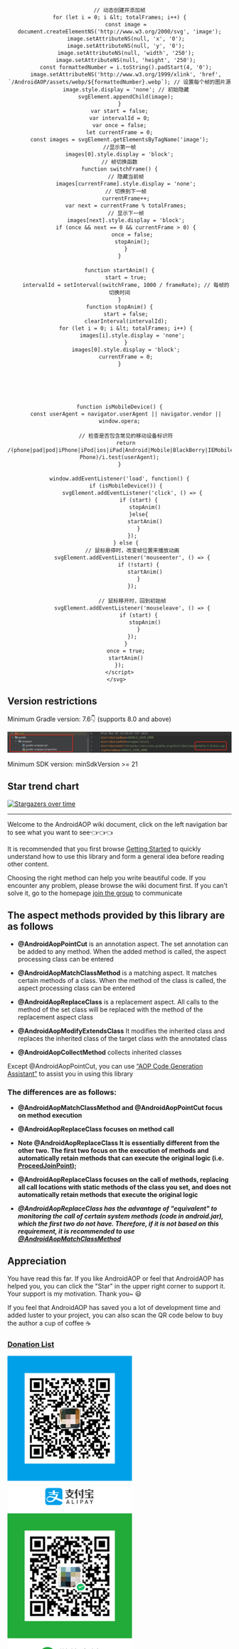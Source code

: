 
<div style="text-align: center;">
    <svg width="250" height="250" xmlns="http://www.w3.org/2000/svg" id="svgAnimation">
    <script>
    const totalFrames = 316; // 总帧数
    const frameRate = 30;    // 帧率 (每秒帧数)
    const svgElement = document.getElementById('svgAnimation');

    // 动态创建并添加帧
    for (let i = 0; i &lt; totalFrames; i++) {
        const image = document.createElementNS('http://www.w3.org/2000/svg', 'image');
        image.setAttributeNS(null, 'x', '0');
        image.setAttributeNS(null, 'y', '0');
        image.setAttributeNS(null, 'width', '250');
        image.setAttributeNS(null, 'height', '250');
        const formattedNumber = i.toString().padStart(4, '0');
        image.setAttributeNS('http://www.w3.org/1999/xlink', 'href', `/AndroidAOP/assets/webp/${formattedNumber}.webp`); // 设置每个帧的图片源
        image.style.display = 'none'; // 初始隐藏
        svgElement.appendChild(image);
    }
    var start = false;
    var intervalId = 0;
    var once = false;
    let currentFrame = 0;
    const images = svgElement.getElementsByTagName('image');
    //显示第一帧
    images[0].style.display = 'block';
    // 帧切换函数
    function switchFrame() {
        // 隐藏当前帧
        images[currentFrame].style.display = 'none';
        // 切换到下一帧
        currentFrame++;
        var next = currentFrame % totalFrames;
        // 显示下一帧
        images[next].style.display = 'block';
        if (once && next == 0 && currentFrame > 0) {
            once = false;
            stopAnim();
        }
    }
    
    function startAnim() {
        start = true;
        intervalId = setInterval(switchFrame, 1000 / frameRate); // 每帧的切换时间
    }
    function stopAnim() {
        start = false;
        clearInterval(intervalId);
        for (let i = 0; i &lt; totalFrames; i++) {
            images[i].style.display = 'none';
        }
        images[0].style.display = 'block';
        currentFrame = 0;
    }





    function isMobileDevice() {
        const userAgent = navigator.userAgent || navigator.vendor || window.opera;

        // 检查是否包含常见的移动设备标识符
        return /(phone|pad|pod|iPhone|iPod|ios|iPad|Android|Mobile|BlackBerry|IEMobile|MQQBrowser|JUC|Fennec|wOSBrowser|BrowserNG|WebOS|Symbian|Windows Phone)/i.test(userAgent);
    }

    window.addEventListener('load', function() {
        if (isMobileDevice()) {
            svgElement.addEventListener('click', () => {
                if (start) {
                    stopAnim()
                }else{
                    startAnim()
                }
            });
        } else {
            // 鼠标悬停时，改变帧位置来播放动画
            svgElement.addEventListener('mouseenter', () => {
                if (!start) {
                    startAnim()
                }
            });
    
            // 鼠标移开时，回到初始帧
            svgElement.addEventListener('mouseleave', () => {
                if (start) {
                    stopAnim()
                }
            });
        }
        once = true;
        startAnim()
    });
    </script>
    </svg>  
</div>

## Version restrictions

Minimum Gradle version: 7.6👇 (supports 8.0 and above)

<img src="screenshot/gradle_version.png" alt="show" />

Minimum SDK version: minSdkVersion >= 21

## Star trend chart

[![Stargazers over time](https://starchart.cc/FlyJingFish/AndroidAOP.svg?variant=adaptive)](https://starchart.cc/FlyJingFish/AndroidAOP)

---

Welcome to the AndroidAOP wiki document, click on the left navigation bar to see what you want to see👈👈👈

It is recommended that you first browse [Getting Started](/AndroidAOP/getting_started/#custom-aspects) to quickly understand how to use this library and form a general idea before reading other content.

Choosing the right method can help you write beautiful code. If you encounter any problem, please browse the wiki document first. If you can't solve it, go to the homepage [join the group](#contact-information) to communicate

## The aspect methods provided by this library are as follows

- **@AndroidAopPointCut** is an annotation aspect. The set annotation can be added to any method. When the added method is called, the aspect processing class can be entered

- **@AndroidAopMatchClassMethod** is a matching aspect. It matches certain methods of a class. When the method of the class is called, the aspect processing class can be entered

- **@AndroidAopReplaceClass** is a replacement aspect. All calls to the method of the set class will be replaced with the method of the replacement aspect class

- **@AndroidAopModifyExtendsClass** It modifies the inherited class and replaces the inherited class of the target class with the annotated class
- **@AndroidAopCollectMethod** collects inherited classes

Except @AndroidAopPointCut, you can use [“AOP Code Generation Assistant”](https://flyjingfish.github.io/AndroidAOP/AOP_Helper/) to assist you in using this library

### The differences are as follows:
- **@AndroidAopMatchClassMethod and @AndroidAopPointCut focus on method execution**

- **@AndroidAopReplaceClass focuses on method call**

- **Note @AndroidAopReplaceClass It is essentially different from the other two. The first two focus on the execution of methods and automatically retain methods that can execute the original logic (i.e. [ProceedJoinPoint](https://flyjingfish.github.io/AndroidAOP/ProceedJoinPoint/));**

- **@AndroidAopReplaceClass focuses on the call of methods, replacing all call locations with static methods of the class you set, and does not automatically retain methods that execute the original logic**

- **_@AndroidAopReplaceClass has the advantage of "equivalent" to monitoring the call of certain system methods (code in android.jar), which the first two do not have. Therefore, if it is not based on this requirement, it is recommended to use [@AndroidAopMatchClassMethod](https://flyjingfish.github.io/AndroidAOP/AndroidAopMatchClassMethod/)_**


## Appreciation

You have read this far. If you like AndroidAOP or feel that AndroidAOP has helped you, you can click the "Star" in the upper right corner to support it. Your support is my motivation. Thank you~ 😃

If you feel that AndroidAOP has saved you a lot of development time and added luster to your project, you can also scan the QR code below to buy the author a cup of coffee ☕

### [Donation List](/AndroidAOP/zh/give_list)

<div>
<img src="screenshot/IMG_4075.PNG" width="280" height="350">
<img src="screenshot/IMG_4076.JPG" width="280" height="350">
</div>

If you note your name in the donation message, it will be recorded in the list~ If you are also a github open source author, you can leave the github project address or personal homepage address when donating, and the link will be added to the list

## Contact information

* If you have any questions, you can join the group to discuss [Click here to join QQ group: 641697838](https://qm.qq.com/cgi-bin/qm/qr?k=w2qDbv_5bpLl0lO0qjXxijl3JHCQgtXx&jump_from=webapi&authKey=Q6/YB+7q9BvOGbYv1qXZGAZLigsfwaBxDC8kz03/5Pwy7018XunUcHoC11kVLqCb)

<img src="screenshot/qq.png" width="220"/>